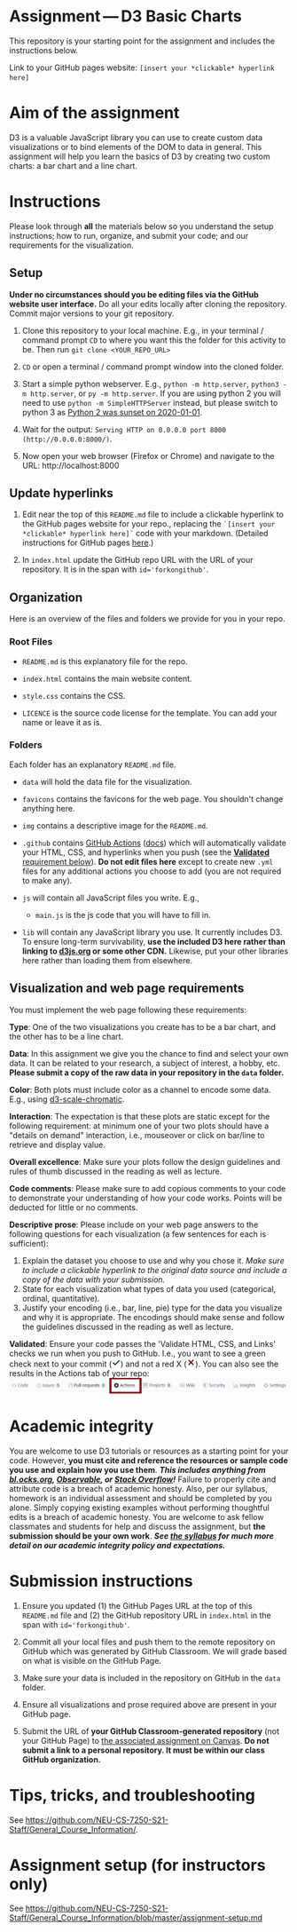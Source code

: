 # Assignment — D3 Basic Charts

This repository is your starting point for the assignment and includes the instructions below.

Link to your GitHub pages website: `[insert your *clickable* hyperlink here]`

# Aim of the assignment

D3 is a valuable JavaScript library you can use to create custom data visualizations or to bind elements of the DOM to data in general.
This assignment will help you learn the basics of D3 by creating two custom charts: a bar chart and a line chart.

# Instructions
Please look through **all** the materials below so you understand the setup instructions; how to run, organize, and submit your code; and our requirements for the visualization.

## Setup

**Under no circumstances should you be editing files via the GitHub website user interface.** Do all your edits locally after cloning the repository. Commit major versions to your git repository.

1. Clone this repository to your local machine.
    E.g., in your terminal / command prompt `CD` to where you want this the folder for this activity to be. Then run `git clone <YOUR_REPO_URL>`

1. `CD` or open a terminal / command prompt window into the cloned folder.

1. Start a simple python webserver. E.g., `python -m http.server`, `python3 -m http.server`, or `py -m http.server`. If you are using python 2 you will need to use `python -m SimpleHTTPServer` instead, but please switch to python 3 as [Python 2 was sunset on 2020-01-01](https://www.python.org/doc/sunset-python-2/).

1. Wait for the output: `Serving HTTP on 0.0.0.0 port 8000 (http://0.0.0.0:8000/)`.

1. Now open your web browser (Firefox or Chrome) and navigate to the URL: http://localhost:8000

## Update hyperlinks

1. Edit near the top of this `README.md` file to include a clickable hyperlink to the GitHub pages website for your repo., replacing the `` `[insert your *clickable* hyperlink here]` `` code with your markdown. (Detailed instructions for GitHub pages [here](https://developer.mozilla.org/en-US/docs/Learn/Common_questions/Using_Github_pages).)

1. In `index.html` update the GitHub repo URL with the URL of your repository. It is in the span with `id='forkongithub'`.

## Organization

Here is an overview of the files and folders we provide for you in your repo.

### Root Files
* `README.md` is this explanatory file for the repo.

* `index.html` contains the main website content.

* `style.css` contains the CSS.

* `LICENCE` is the source code license for the template. You can add your name or leave it as is.

### Folders
Each folder has an explanatory `README.md` file.

* `data` will hold the data file for the visualization.

* `favicons` contains the favicons for the web page. You shouldn't change anything here.

* `img` contains a descriptive image for the `README.md`.

* `.github` contains [GitHub Actions](https://github.com/features/actions) ([docs](https://docs.github.com/en/actions)) which will automatically validate your HTML, CSS, and hyperlinks when you push (see the [**Validated** requirement below](#validated)). **Do not edit files here** except to create new `.yml` files for any additional actions you choose to add (you are not required to make any).

* `js` will contain all JavaScript files you write. E.g.,

  * `main.js` is the js code that you will have to fill in.

* `lib` will contain any JavaScript library you use. It currently includes D3. To ensure long-term survivability, **use the included D3 here rather than linking to [d3js.org](https://d3js.org) or some other CDN.** Likewise, put your other libraries here rather than loading them from elsewhere.

## Visualization and web page requirements

You must implement the web page following these requirements:

**Type**: ​One of the two visualizations you create has to be a bar chart, and the other has to be a line chart.

**Data**: ​In this assignment we give you the chance to find and select your own data. It can be related to your research, a subject of interest, a hobby, etc. **Please submit a copy of the raw data in your repository in the `data` folder.**

**Color**: ​Both plots must include color as a channel to encode some data. E.g., using [d3-scale-chromatic](https://github.com/d3/d3-scale-chromatic).

**Interaction**: ​The expectation is that these plots are static except for the following requirement: at minimum one of your two plots should have a "details on demand" interaction, i.e., mouseover or click on bar/line to retrieve and display value.

**Overall excellence**: Make sure your plots follow the design guidelines and rules of thumb discussed in the reading as well as lecture. 

**Code comments**: Please make sure to add copious comments to your code to demonstrate your understanding of how your code works. Points will be deducted for little or no comments. 

**Descriptive prose**: Please include on your web page answers to the following questions for ​each visualization (a few sentences for each is sufficient):

1. Explain the dataset you choose to use and why you chose it.
*Make sure to include a clickable hyperlink to the original data source and include a copy of the data with your submission.*
1. State for each visualization what types of data you used (categorical, ordinal, quantitative).
1. Justify your encoding (i.e., bar, line, pie) type for the data you visualize and why it is appropriate. The encodings should make sense and follow the guidelines discussed in the reading as well as lecture.

<a name='validated'></a>**Validated**: Ensure your code passes the 'Validate HTML, CSS, and Links' checks we run when you push to GitHub. I.e., you want to see a green check next to your commit
  (<svg width='16' height='16' role='img'><path stroke='#22863a' d='M13.78 4.22a.75.75 0 010 1.06l-7.25 7.25a.75.75 0 01-1.06 0L2.22 9.28a.75.75 0 011.06-1.06L6 10.94l6.72-6.72a.75.75 0 011.06 0z'></path></svg>)
  and not a red X
  (<svg width='16' height='16' role='img'><path stroke='#cb2431' d='M3.72 3.72a.75.75 0 011.06 0L8 6.94l3.22-3.22a.75.75 0 111.06 1.06L9.06 8l3.22 3.22a.75.75 0 11-1.06 1.06L8 9.06l-3.22 3.22a.75.75 0 01-1.06-1.06L6.94 8 3.72 4.78a.75.75 0 010-1.06z'></path></svg>).
You can also see the results in the Actions tab of your repo:
![GitHub Actions tab](img/gh-actions.png)

# Academic integrity
You are welcome to use D3 tutorials or resources as a starting point for your code.
However, **you must cite and reference the resources or sample code you use and explain how you use them**.
***This includes anything from [bl.ocks.org](https://bl.ocks.org/), [Observable](https://observablehq.com/@d3/gallery), or [Stack Overflow](https://stackoverflow.com/)!***
Failure to properly cite and attribute code is a breach of academic honesty.
Also, per our syllabus, homework is an individual assessment and should be completed by you alone.
Simply copying existing examples without performing thoughtful edits is a breach of academic honesty.
You are welcome to ask fellow classmates and students for help and discuss the assignment, but **the submission should be your own work**.
***See [the syllabus](https://northeastern.instructure.com/courses/63405#Academic_Integrity_Policy) for much more detail on our academic integrity policy and expectations.***

# Submission instructions

1. Ensure you updated (1) the GitHub Pages URL at the top of this `README.md` file and (2) the GitHub repository URL in `index.html` in the span with `id='forkongithub'`.

1. Commit all your local files and push them to the remote repository on GitHub which was generated by GitHub Classroom. We will grade based on what is visible on the GitHub Page.

1. Make sure your data is included in the repository on GitHub in the `data` folder.

1. Ensure all visualizations and prose required above are present in your GitHub page.

1. Submit the URL of **your GitHub Classroom-generated repository** (not your GitHub Page) to [the associated assignment on Canvas](https://northeastern.instructure.com/courses/63405/assignments/874477). **Do not submit a link to a personal repository. It must be within our class GitHub organization.**

# Tips, tricks, and troubleshooting

See https://github.com/NEU-CS-7250-S21-Staff/General_Course_Information/.

# Assignment setup (for instructors only)

See https://github.com/NEU-CS-7250-S21-Staff/General_Course_Information/blob/master/assignment-setup.md

